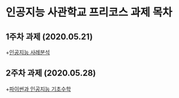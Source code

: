# 인공지능 사관학교 프리코스 과제 목차

## 1주차 과제 (2020.05.21)
  +[인공지능 사례분석](https://github.com/kim-taehwa/test1/blob/master/1%EC%A3%BC%EC%B0%A8%EA%B3%BC%EC%A0%9C.ipynb)

## 2주차 과제 (2020.05.28)
  +[파이썬과 인공지능 기초수학](https://github.com/kim-taehwa/test1/blob/master/2%EC%A3%BC%EC%B0%A8%EA%B3%BC%EC%A0%9C.ipynb)
